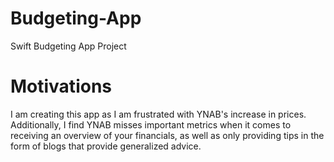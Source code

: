 # Budgeting-App
Swift Budgeting App Project

# Motivations
I am creating this app as I am frustrated with YNAB's increase in prices. Additionally, I find YNAB misses important metrics when it comes to receiving an overview of your financials, as well as only providing tips in the form of blogs that provide generalized advice. 
